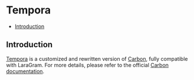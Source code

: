 # Tempora

- [Introduction](#introduction)

<a name="introduction"></a>
## Introduction

[Tempora](https://github.com/laraXgram/Tempora) is a customized and rewritten version of [Carbon](https://carbon.nesbot.com), fully compatible with LaraGram.
For more details, please refer to the official [Carbon documentation](https://carbon.nesbot.com/docs).
